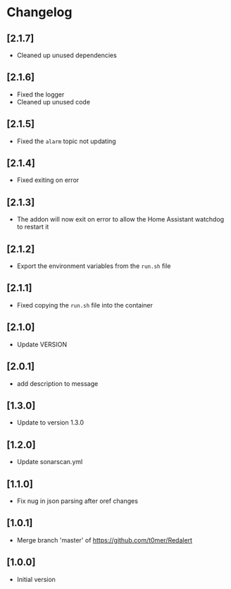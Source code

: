 # Changelog

## [2.1.7]
- Cleaned up unused dependencies

## [2.1.6]
- Fixed the logger
- Cleaned up unused code

## [2.1.5]
- Fixed the `alarm` topic not updating

## [2.1.4]
- Fixed exiting on error

## [2.1.3]
- The addon will now exit on error to allow the Home Assistant watchdog to restart it

## [2.1.2]
- Export the environment variables from the `run.sh` file

## [2.1.1]
- Fixed copying the `run.sh` file into the container

## [2.1.0]
- Update VERSION

## [2.0.1]
- add description to message

## [1.3.0]
- Update to version 1.3.0

## [1.2.0]
- Update sonarscan.yml

## [1.1.0]
- Fix nug in json parsing after oref changes

## [1.0.1]
- Merge branch 'master' of https://github.com/t0mer/Redalert

## [1.0.0]
- Initial version